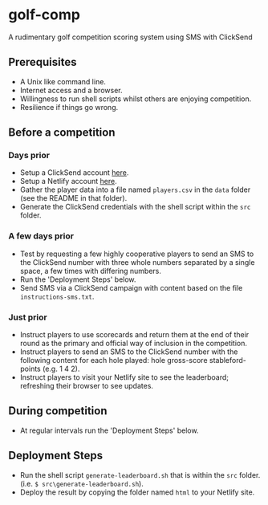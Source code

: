 # golf-comp

A rudimentary golf competition scoring system using SMS with ClickSend

## Prerequisites

* A Unix like command line.
* Internet access and a browser.
* Willingness to run shell scripts whilst others are enjoying competition.
* Resilience if things go wrong.


## Before a competition

### Days prior

* Setup a ClickSend account [here](https://clicksend.com).
* Setup a Netlify account [here](https://netlify.com).
* Gather the player data into a file named `players.csv` in the `data` folder (see the README in that folder).
* Generate the ClickSend credentials with the shell script within the `src` folder.

### A few days prior

* Test by requesting a few highly cooperative players to send an SMS to the ClickSend number with three whole numbers separated by a single space, a few times with differing numbers.
* Run the 'Deployment Steps' below.
* Send SMS via a ClickSend campaign with content based on the file `instructions-sms.txt`.

### Just prior

* Instruct players to use scorecards and return them at the end of their round as the primary and official way of inclusion in the competition.
* Instruct players to send an SMS to the ClickSend number with the following content for each hole played: hole gross-score stableford-points (e.g. 1 4 2).
* Instruct players to visit your Netlify site to see the leaderboard; refreshing their browser to see updates.

## During competition

* At regular intervals run the 'Deployment Steps' below.

## Deployment Steps

* Run the shell script `generate-leaderboard.sh` that is within the `src` folder. (i.e. `$ src\generate-leaderboard.sh`).
* Deploy the result by copying the folder named `html` to your Netlify site.

